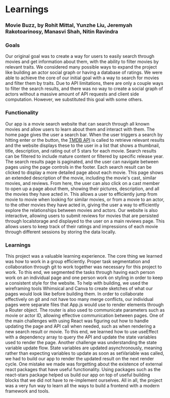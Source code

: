 # Learnings

### Movie Buzz, by Rohit Mittal, Yunzhe Liu, Jeremyah Rakotoarinosy, Manasvi Shah, Nitin Ravindra

### Goals
Our original goal was to create a way for users to easily search through movies and get information about them, with the ability to filter movies by relevant traits. We considered many possible ways to expand the project like building an actor social graph or having a database of ratings. We were able to achieve the core of our initial goal with a way to search for movies and filter them by traits. Due to API limitations, there are only a couple ways to filter the search results, and there was no way to create a social graph of actors without a massive amount of API requests and client side computation. However, we substituted this goal with some others. 

### Functionality
Our app is a movie search website that can search through all known movies and allow users to learn about them and interact with them. The home page gives the user a search bar. When the user triggers a search by hitting enter or the button, the [TMDB API](https://developer.themoviedb.org/reference/) is called to retrieve relevant results and the website displays these to the user in a list that shows a thumbnail, title, description, and rating out of 5 stars for each movie. Search results can be filtered to include mature content or filtered by specific release year. The search results page is paginated, and the user can navigate between pages using the page controls in the footer. Each search result can be clicked to display a more detailed page about each movie. This page shows an extended description of the movie, including the movie's cast, similar movies, and reviews. From here, the user can also click on a cast member to open up a page about them, showing their pictures, description, and all the movies they have acted in. This allows a user to efficiently jump from movie to movie when looking for similar movies, or from a movie to an actor, to the other movies they have acted in, giving the user a way to efficiently explore the relationships between movies and actors. Our website is also interactive, allowing users to submit reviews for movies that are persisted through localstorage and displayed to the user on a main reviews page. This allows users to keep track of their ratings and impressions of each movie through different sessions by storing the data locally. 

### Learnings
This project was a valuable learning experience. The core thing we learned was how to work in a group efficiently. Proper task segmentation and collaboration through git to work together was necessary for this project to work. To this end, we segmented the tasks through having each person work on an individual page and one person work on styling in order to keep a consistent style for the website. To help with building, we used the wireframing tools Whimsical and Canva to create sketches of what our pages would look like before building them. In order to collaborate effectively on git and not have too many merge conflicts, our individual pages were separate files that App.js would use to render elements through a Router object. The router is also used to communicate parameters such as movie or actor ID, allowing effective communication between pages. One of the main challenges with using React was figuring out how to handle updating the page and API call when needed, such as when rendering a new search result or movie. To this end, we learned how to use useEffect with a dependency array to query the API and update the state variables used to render the page. Another challenge was understanding the state variable update flow. State variables are updated asynchronously, meaning rather than expecting variables to update as soon as setVariable was called, we had to build our app to render the updated result on the next render cycle. One mistake we made was forgetting about the existence of external react packages that have useful functionality. Using packages such as the react-stars package helped us build our app on top of useful building blocks that we did not have to re-implement ourselves. All in all, the project was a very fun way to learn all the ways to build a frontend with a modern framework and tools. 
